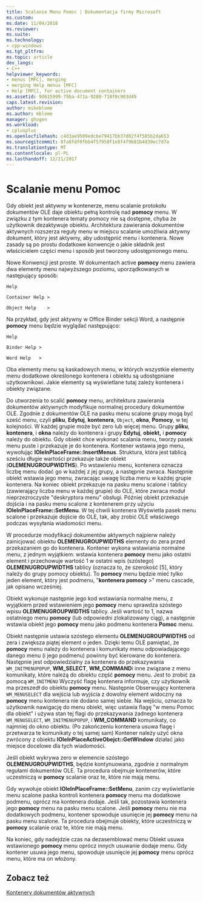 ```yaml
---
title: Scalanie Menu Pomoc | Dokumentacja firmy Microsoft
ms.custom: 
ms.date: 11/04/2016
ms.reviewer: 
ms.suite: 
ms.technology:
- cpp-windows
ms.tgt_pltfrm: 
ms.topic: article
dev_langs:
- C++
helpviewer_keywords:
- menus [MFC], merging
- merging Help menus [MFC]
- Help [MFC], for active document containers
ms.assetid: 9d615999-79ba-471a-9288-718f0c903d49
caps.latest.revision: 
author: mikeblome
ms.author: mblome
manager: ghogen
ms.workload:
- cplusplus
ms.openlocfilehash: c4d3ae9509edcbe79417bb37d02f4f585b2da653
ms.sourcegitcommit: 8fa8fdf0fbb4f57950f1e8f4f9b81b4d39ec7d7a
ms.translationtype: MT
ms.contentlocale: pl-PL
ms.lasthandoff: 12/21/2017
---
```

# <a name="help-menu-merging"></a>Scalanie menu Pomoc
Gdy obiekt jest aktywny w kontenerze, menu scalanie protokołu dokumentów OLE daje obiektu pełną kontrolę nad **pomocy** menu. W związku z tym kontenera tematy pomocy nie są dostępne, chyba że użytkownik dezaktywuje obiektu. Architektura zawierania dokumentów aktywnych rozszerza reguły menu w miejscu scalanie umożliwia aktywny dokument, który jest aktywny, aby udostępnić menu i kontenera. Nowe zasady są po prostu dodatkowe konwencje o jakie składnik jest właścicielem części menu i sposób jest tworzony udostępnionego menu.  
  
 Nowe Konwencji jest proste. W dokumentach active **pomocy** menu zawiera dwa elementy menu najwyższego poziomu, uporządkowanych w następujący sposób:  
  
 `Help`  
  
 `Container Help >`  
  
 `Object Help    >`  
  
 Na przykład, gdy jest aktywny w Office Binder sekcji Word, a następnie **pomocy** menu będzie wyglądać następująco:  
  
 `Help`  
  
 `Binder Help >`  
  
 `Word Help   >`  
  
 Oba elementy menu są kaskadowych menu, w których wszystkie elementy menu dodatkowe określonego kontenera i obiektu są udostępniane użytkownikowi. Jakie elementy są wyświetlane tutaj zależy kontenera i obiekty związane.  
  
 Do utworzenia to scalić **pomocy** menu, architektura zawierania dokumentów aktywnych modyfikuje normalnej procedury dokumentów OLE. Zgodnie z dokumentów OLE na pasku menu scalone grupy mogą być sześć menu, czyli **pliku**, **Edytuj**, **kontenera**, `Object`, **okna**, **Pomocy**, w tej kolejności. W każdej grupie może być zero lub więcej menu. Grupy **pliku**, **kontenera**, i **okna** należy do kontenera i grupy **Edytuj**, **obiekt,** i **pomocy** należy do obiektu. Gdy obiekt chce wykonać scalania menu, tworzy pasek menu puste i przekazuje je do kontenera. Kontener wstawia jego menu, wywołując **IOleInPlaceFrame::InsertMenus**. Struktura, która jest tablicą sześciu długie wartości przekazuje także obiekt (**OLEMENUGROUPWIDTHS**). Po wstawieniu menu, kontenera oznacza liczbę menu dodać go w każdej z jej grupy, a następnie zwraca. Następnie obiekt wstawia jego menu, zwracając uwagę liczba menu w każdej grupie kontenera. Na koniec obiekt przekazuje na pasku menu scalone i tablicy (zawierający liczba menu w każdej grupie) do OLE, które zwraca moduł nieprzezroczyste "deskryptora menu" obsługi. Później obiekt przekazuje dojścia i na pasku menu scalone z kontenerem przy użyciu **IOleInPlaceFrame::SetMenu**. W tej chwili kontenera Wyświetla pasek menu scalone i przekazuje dojście do OLE, tak, aby zrobić OLE właściwego podczas wysyłania wiadomości menu.  
  
 W procedurze modyfikacji dokumentów aktywnych najpierw należy zainicjować obiektu **OLEMENUGROUPWIDTHS** elementy do zera przed przekazaniem go do kontenera. Kontener wykona wstawiania normalne menu, z jednym wyjątkiem: wstawia kontenera **pomocy** menu jako ostatni element i przechowuje wartość 1 w ostatni wpis (szóstego) **OLEMENUGROUPWIDTHS** tablicy (oznacza to, że szerokość [5], który należy do grupy pomocy obiektu). To **pomocy** menu będzie mieć tylko jeden element, który jest podmenu, "**kontenera pomocy** >" menu cascade, jak opisano wcześniej.  
  
 Obiekt wykonuje następnie jego kod wstawiania normalne menu, z wyjątkiem przed wstawieniem jego **pomocy** menu sprawdza szóstego wpisu **OLEMENUGROUPWIDTHS** tablicy. Jeśli wartość to 1, nazwa ostatniego menu **pomocy** (lub odpowiedni zlokalizowany ciąg), a następnie wstawia obiekt jego **pomocy** menu jako podmenu kontenera **Pomoc** menu.  
  
 Obiekt następnie ustawia szóstego elementu **OLEMENUGROUPWIDTHS** od zera i zwiększa piątej element o jeden. Dzięki temu OLE pamiętać, że **pomocy** menu należy do kontenera i komunikaty menu odpowiadającego danego menu (i jego podmenu) powinny być kierowane do kontenera. Następnie jest odpowiedzialny za kontenera do przekazywania `WM_INITMENUPOPUP`, **WM_SELECT**, **WM_COMMAND**i inne związane z menu komunikaty, które należą do obiektu część **pomocy**  menu. Jest to zrobić za pomocą `WM_INITMENU` Wyczyść flagę kontenera informuje, czy użytkownik ma przeszedł do obiektu **pomocy** menu. Następnie Obserwujący kontenera `WM_MENUSELECT` dla wejścia lub wyjścia z dowolny element widoczny na **pomocy** menu kontenera nie dodano samej siebie. Na wejściu, oznacza to użytkownik nawigację do menu obiekt, więc ustawia flagę "w menu Pomoc dla obiekt" i używa stan tej flagi do przekazywania żadnego kontenera `WM_MENUSELECT`, `WM_INITMENUPOPUP`, i **WM_COMMAND** komunikaty, co najmniej do okno obiektu. (Po zakończeniu kontenera usuwa flagę i przetwarza te komunikaty o tej samej sam) Kontener należy użyć okna zwrócony z obiektu **IOleInPlaceActiveObejct::GetWindow** działać jako miejsce docelowe dla tych wiadomości.  
  
 Jeśli obiekt wykrywa zero w elemencie szóstego **OLEMENUGROUPWIDTHS**, będzie kontynuowana, zgodnie z normalnym regułami dokumentów OLE. Ta procedura obejmuje kontenerów, które uczestniczą w **pomocy** scalanie oraz te, które nie mają menu.  
  
 Gdy wywołuje obiekt **IOleInPlaceFrame::SetMenu**, zanim czy wyświetlanie menu scalone paska kontroli kontenera **pomocy** menu ma dodatkowe podmenu, oprócz ma kontenera dodaje. Jeśli tak, pozostawia kontenera jego **pomocy** menu na pasku menu scalone. Jeśli **pomocy** menu nie ma dodatkowych podmenu, kontener spowoduje usunięcie jej **pomocy** menu na pasku menu scalone. Ta procedura obejmuje obiekty, które uczestniczą w **pomocy** scalanie oraz te, które nie mają menu.  
  
 Na koniec, gdy nadejdzie czas na dezasemblować menu Obiekt usuwa wstawionego **pomocy** menu oprócz innych usuwanie dodaje menu. Gdy kontener usuwa jego menu, spowoduje usunięcie jej **pomocy** menu oprócz menu, które ma on włożony.  
  
## <a name="see-also"></a>Zobacz też  
 [Kontenery dokumentów aktywnych](../mfc/active-document-containers.md)

